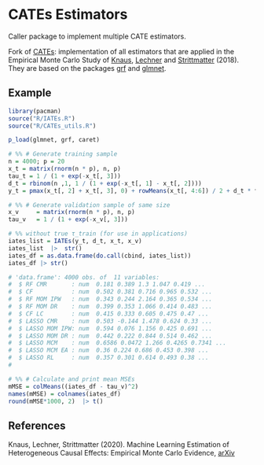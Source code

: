 # CATEs Estimators

Caller package to implement multiple CATE estimators.

Fork of [CATEs](https://github.com/MCKnaus/CATEs): implementation of
all estimators that are applied in the Empirical Monte Carlo Study of
[Knaus](https://mcknaus.github.io/),
[Lechner](https://www.michael-lechner.eu/) and
[Strittmatter](http://www.anthonystrittmatter.com/home) (2018). They
are based on the packages [grf](https://github.com/grf-labs/grf) and
[glmnet](https://github.com/cran/glmnet).

## Example

```R
library(pacman)
source("R/IATEs.R")
source("R/CATEs_utils.R")

p_load(glmnet, grf, caret)

# %% # Generate training sample
n = 4000; p = 20
x_t = matrix(rnorm(n * p), n, p)
tau_t = 1 / (1 + exp(-x_t[, 3]))
d_t = rbinom(n ,1, 1 / (1 + exp(-x_t[, 1] - x_t[, 2])))
y_t = pmax(x_t[, 2] + x_t[, 3], 0) + rowMeans(x_t[, 4:6]) / 2 + d_t * tau_t + rnorm(n)

# %% # Generate validation sample of same size
x_v     = matrix(rnorm(n * p), n, p)
tau_v   = 1 / (1 + exp(-x_v[, 3]))

# %% without true τ_train (for use in applications)
iates_list = IATEs(y_t, d_t, x_t, x_v)
iates_list  |>  str()
iates_df = as.data.frame(do.call(cbind, iates_list))
iates_df |> str()

# 'data.frame': 4000 obs. of  11 variables:
#  $ RF CMR       : num  0.181 0.389 1.3 1.047 0.419 ...
#  $ CF           : num  0.502 0.381 0.716 0.965 0.532 ...
#  $ RF MOM IPW   : num  0.343 0.244 2.164 0.365 0.534 ...
#  $ RF MOM DR    : num  0.399 0.353 1.066 0.414 0.483 ...
#  $ CF LC        : num  0.415 0.333 0.605 0.475 0.47 ...
#  $ LASSO CMR    : num  0.503 -0.144 1.478 0.624 0.33 ...
#  $ LASSO MOM IPW: num  0.594 0.076 1.156 0.425 0.691 ...
#  $ LASSO MOM DR : num  0.442 0.222 0.844 0.514 0.462 ...
#  $ LASSO MCM    : num  0.6586 0.0472 1.266 0.4265 0.7341 ...
#  $ LASSO MCM EA : num  0.36 0.224 0.686 0.453 0.398 ...
#  $ LASSO RL     : num  0.357 0.301 0.614 0.493 0.38 ...
#

# %% # Calculate and print mean MSEs
mMSE = colMeans((iates_df - tau_v)^2)
names(mMSE) = colnames(iates_df)
round(mMSE*1000, 2)  |> t()

```

## References

Knaus, Lechner, Strittmatter (2020). Machine Learning Estimation of Heterogeneous Causal
Effects: Empirical Monte Carlo Evidence, [arXiv](https://arxiv.org/abs/1810.13237)
